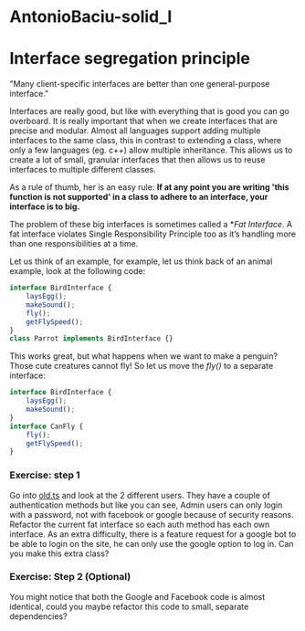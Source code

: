 # AntonioBaciu-solid_I

# Interface segregation principle
"Many client-specific interfaces are better than one general-purpose interface."

Interfaces are really good, but like with everything that is good you can go overboard. It is really important that when we create interfaces that are precise and modular. 
Almost all languages support adding multiple interfaces to the same class, this in contrast to extending a class, where only a few languages (eg. c++) allow multiple inheritance.
This allows us to create a lot of small, granular interfaces that then allows us to reuse interfaces to multiple different classes.

As a rule of thumb, her is an easy rule: **If at any point you are writing 'this function is not supported' in a class to adhere to an interface, your interface is to big.**

The problem of these big interfaces is sometimes called a **Fat Interface*. A fat interface violates Single Responsibility Principle too as it’s handling more than one responsibilities at a time.

Let us think of an example, for example, let us think back of an animal example, look at the following code:

```typescript
interface BirdInterface {
    laysEgg();
    makeSound();
    fly();
    getFlySpeed();
}
class Parrot implements BirdInterface {}
```

This works great, but what happens when we want to make a penguin? Those cute creatures cannot fly! So let us move the *fly()* to a separate interface:

```typescript
interface BirdInterface {
    laysEgg();
    makeSound();
}
interface CanFly {
    fly();
    getFlySpeed();
}
```

### Exercise: step 1
Go into [old.ts](old.ts) and look at the 2 different users. They have a couple of authentication methods but like you can see, Admin users can only login with a password, not with facebook or google because of security reasons.
Refactor the current fat interface so each auth method has each own interface.
As an extra difficulty, there is a feature request for a google bot to be able to login on the site, he can only use the google option to log in. Can you make this extra class?

### Exercise: Step 2 (Optional)
You might notice that both the Google and Facebook code is almost identical, could you maybe refactor this code to small, separate dependencies?
